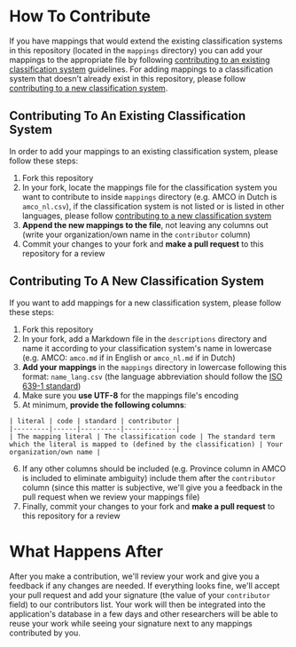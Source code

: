 # How To Contribute

If you have mappings that would extend the existing classification systems in this repository (located in the `mappings` directory) you can add your mappings to the appropriate file by following [contributing to an existing classification system](#contributing-to-an-existing-classification-system) guidelines. For adding mappings to a classification system that doesn't already exist in this repository, please follow [contributing to a new classification system](#contributing-to-a-new-classification-system).

## Contributing To An Existing Classification System

In order to add your mappings to an existing classification system, please follow these steps:
  1. Fork this repository
  2. In your fork, locate the mappings file for the classification system you want to contribute to inside `mappings` directory (e.g. AMCO in Dutch is `amco_nl.csv`), if the classification system is not listed or is listed in other languages, please follow [contributing to a new classification system](#contributing-to-a-new-classification-system)
  3. **Append the new mappings to the file**, not leaving any columns out (write your organization/own name in the `contributor` column)
  4. Commit your changes to your fork and **make a pull request** to this repository for a review

## Contributing To A New Classification System

If you want to add mappings for a new classification system, please follow these steps:
  1. Fork this repository
  2. In your fork, add a Markdown file in the `descriptions` directory and name it according to your classification system's name in lowercase (e.g. AMCO: `amco.md` if in English or `amco_nl.md` if in Dutch)
  3. **Add your mappings** in the `mappings` directory in lowercase following this format: `name_lang.csv` (the language abbreviation should follow the [ISO 639-1 standard](https://en.wikipedia.org/wiki/List_of_ISO_639-1_codes))
  4. Make sure you **use UTF-8** for the mappings file's encoding
  5. At minimum, **provide the following columns**:
  
    | literal | code | standard | contributor |
    |---------|------|----------|-------------|
    | The mapping literal | The classification code | The standard term which the literal is mapped to (defined by the classification) | Your organization/own name |
  6. If any other columns should be included (e.g. Province column in AMCO is included to eliminate ambiguity) include them after the `contributor` column (since this matter is subjective, we'll give you a feedback in the pull request when we review your mappings file)
  7. Finally, commit your changes to your fork and **make a pull request** to this repository for a review

# What Happens After

After you make a contribution, we'll review your work and give you a feedback if any changes are needed. If everything looks fine, we'll accept your pull request and add your signature (the value of your `contributor` field) to our contributors list. Your work will then be integrated into the application's database in a few days and other researchers will be able to reuse your work while seeing your signature next to any mappings contributed by you.
